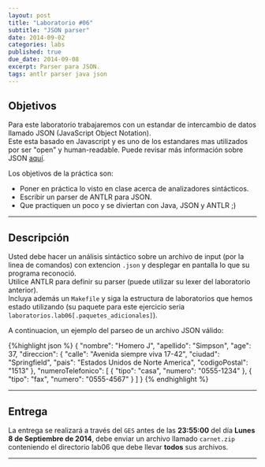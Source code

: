 ```yaml
---
layout: post
title: "Laboratorio #06"
subtitle: "JSON parser"
date: 2014-09-02
categories: labs
published: true
due_date: 2014-09-08
excerpt: Parser para JSON.
tags: antlr parser java json
---
```


Objetivos
---------
Para este laboratorio trabajaremos con un estandar de intercambio de datos llamado JSON (JavaScript Object Notation).  
Este esta basado en Javascript y es uno de los estandares mas utilizados por ser "open" y human-readable. Puede revisar más información sobre JSON [aquí](http://tools.ietf.org/html/rfc4627).

Los objetivos de la práctica son:
     
- Poner en práctica lo visto en clase acerca de analizadores sintácticos.
- Escribir un parser de ANTLR para JSON.
- Que practiquen un poco y se diviertan con Java, JSON y ANTLR ;)

---

Descripción
-----------
     
Usted debe hacer un análisis sintáctico sobre un archivo de input (por la linea de comandos) con extencion `.json` y desplegar en pantalla lo que su programa reconoció.  
Utilice ANTLR para definir su parser (puede utilizar su lexer del laboratorio anterior).  
Incluya además un `Makefile` y siga la estructura de laboratorios que hemos estado utilizando (su paquete para este ejercicio seria `laboratorios.lab06[.paquetes_adicionales]`).  

A continuacion, un ejemplo del parseo de un archivo JSON válido:

{%highlight json %}
{
	"nombre": "Homero J",
	"apellido": "Simpson",
	"age": 37,
	"direccion": {
		"calle": "Avenida siempre viva 17-42",
		"ciudad": "Springfield",
		"pais": "Estados Unidos de Norte America",
		"codigoPostal": "1513"
	},
	"numeroTelefonico": [
		{
			"tipo": "casa",
			"numero": "0555-1234"
		},
		{
			"tipo": "fax",
			"numero": "0555-4567"
		}
	]
}
{% endhighlight %}


---

Entrega
--- 

La entrega se realizará a través del `GES` antes de las **23:55:00** del día **Lunes 8 de Septiembre de 2014**, debe enviar un archivo llamado `carnet.zip` conteniendo el directorio lab06 que debe llevar **todos** sus archivos.

---